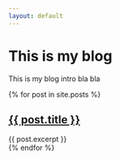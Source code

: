 ```yaml
---
layout: default
---
```

<h1>This is my blog</h1>
<p>This is my blog intro bla bla</p>

{% for post in site.posts %}
<article>
  <h2><a href="{{ post.url }}">{{ post.title }}</a></h2>
  {{ post.excerpt }}
</article>
{% endfor %}
